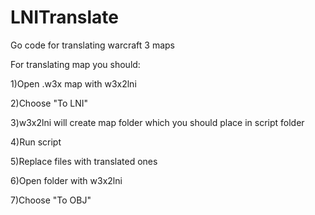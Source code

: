 # LNITranslate
Go code for translating warcraft 3 maps

For translating map you should:

  1)Open .w3x map with w3x2lni
	
  2)Choose "To LNI"
	
  3)w3x2lni will create map folder which you should place in script folder
	
  4)Run script
	
  5)Replace files with translated ones
	
  6)Open folder with w3x2lni
	
  7)Choose "To OBJ"
